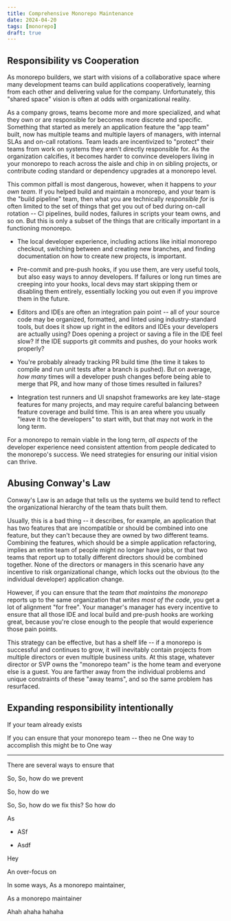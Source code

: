 ```yaml
---
title: Comprehensive Monorepo Maintenance
date: 2024-04-20
tags: [monorepo]
draft: true
---
```


## Responsibility vs Cooperation

As monorepo builders, we start with visions of a collaborative space where many development teams can build applications cooperatively, learning from each other and delivering value for the company. Unfortunately, this "shared space" vision is often at odds with organizational reality.

As a company grows, teams become more and more specialized, and what they own or are responsible for becomes more discrete and specific. Something that started as merely an application feature the "app team" built, now has multiple teams and multiple layers of managers, with internal SLAs and on-call rotations. Team leads are incentivized to "protect" their teams from work on systems they aren't directly responsible for. As the organization calcifies, it becomes harder to convince developers living in your monorepo to reach across the aisle and chip in on sibling projects, or contribute coding standard or dependency upgrades at a monorepo level.

This common pitfall is most dangerous, however, when it happens to _your own team_. If you helped build and maintain a monorepo, and your team is the "build pipeline" team, then what you are technically _responsible for_ is often limited to the set of things that get you out of bed during on-call rotation -- CI pipelines, build nodes, failures in scripts your team owns, and so on. But this is only a subset of the things that are critically important in a functioning monorepo.

 * The local developer experience, including actions like initial monorepo checkout, switching between and creating new branches, and finding documentation on how to create new projects, is important.

 * Pre-commit and pre-push hooks, if you use them, are very useful tools, but also easy ways to annoy developers. If failures or long run times are creeping into your hooks, local devs may start skipping them or disabling them entirely, essentially locking you out even if you improve them in the future.

 * Editors and IDEs are often an integration pain point -- all of your source code may be organized, formatted, and linted using industry-standard tools, but does it show up right in the editors and IDEs your developers are actually using? Does opening a project or saving a file in the IDE feel slow? If the IDE supports git commits and pushes, do your hooks work properly?

 * You're probably already tracking PR build time (the time it takes to compile and run unit tests after a branch is pushed). But on average, _how many_ times will a developer push changes before being able to merge that PR, and how many of those times resulted in failures?

 * Integration test runners and UI snapshot frameworks are key late-stage features for many projects, and may require careful balancing between feature coverage and build time. This is an area where you usually "leave it to the developers" to start with, but that may not work in the long term.

For a monorepo to remain viable in the long term, _all aspects_ of the developer experience need consistent attention from people dedicated to the monorepo's success. We need strategies for ensuring our initial vision can thrive.

## Abusing Conway's Law

Conway's Law is an adage that tells us the systems we build tend to reflect the organizational hierarchy of the team thats built them.

Usually, this is a bad thing -- it describes, for example, an application that has two features that are incompatible or should be combined into one feature, but they can't because they are owned by two different teams. Combining the features, which should be a simple application refactoring, implies an entire team of people might no longer have jobs, or that two teams that report up to totally different directors should be combined together. None of the directors or managers in this scenario have any incentive to risk organizational change, which locks out the obvious (to the individual developer) application change.

However, if you can ensure that the _team that maintains the monorepo_ reports up to the same organization that _writes most of the code_, you get a lot of alignment "for free". Your manager's manager has every incentive to ensure that all those IDE and local build and pre-push hooks are working great, because you're close enough to the people that would experience those pain points.

This strategy can be effective, but has a shelf life -- if a monorepo is successful and continues to grow, it will inevitably contain projects from multiple directors or even multiple business units. At this stage, whatever director or SVP owns the "monorepo team" is the home team and everyone else is a guest. You are farther away from the individual problems and unique constraints of these "away teams", and so the same problem has resurfaced.

## Expanding responsibility intentionally

If your team already exists

If you can ensure that your monorepo team -- theo ne
One way to accomplish this might be to
One way


---




There are several ways to ensure that

So,
So, how do we prevent

So, how do we

So,
So, how do we fix this?
So how do



As

 * ASf

 * Asdf

Hey




An over-focus on


In some ways,
As a monorepo maintainer,

As a monorepo maintainer

Ahah ahaha hahaha
